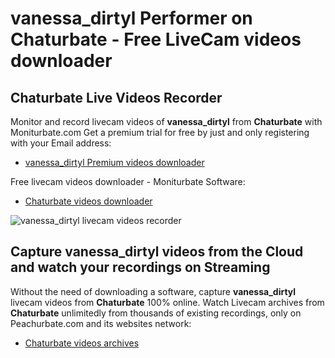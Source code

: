 # vanessa_dirtyl Performer on Chaturbate - Free LiveCam videos downloader

## Chaturbate Live Videos Recorder

Monitor and record livecam videos of **vanessa_dirtyl** from **Chaturbate** with Moniturbate.com
Get a premium trial for free by just and only registering with your Email address:
* [vanessa_dirtyl Premium videos downloader](https://moniturbate.com/request-demo-licence-key.html)

Free livecam videos downloader - Moniturbate Software:
* [Chaturbate videos downloader](https://moniturbate.com/moniturbate-download-software.html)

![vanessa_dirtyl livecam videos recorder](https://peachurnet.com/templates/moniturbate-software.png)


## Capture vanessa_dirtyl videos from the Cloud and watch your recordings on Streaming

Without the need of downloading a software, capture **vanessa_dirtyl** livecam videos from **Chaturbate** 100% online.
Watch Livecam archives from **Chaturbate** unlimitedly from thousands of existing recordings, only on Peachurbate.com and its websites network:
* [Chaturbate videos archives](https://peachurnet.com/)